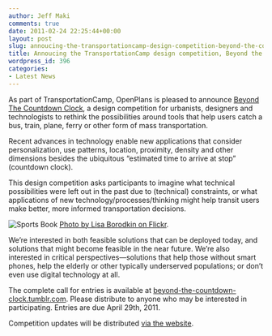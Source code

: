 ```yaml
---
author: Jeff Maki
comments: true
date: 2011-02-24 22:25:44+00:00
layout: post
slug: annoucing-the-transportationcamp-design-competition-beyond-the-countdown-clock
title: Annoucing the TransportationCamp design competition, Beyond the Countdown Clock
wordpress_id: 396
categories:
- Latest News
---
```


As part of TransportationCamp, OpenPlans is pleased to announce [Beyond The Countdown Clock](http://beyond-the-countdown-clock.tumblr.com/call-for-entries), a design competition for urbanists, designers and technologists to rethink the possibilities around tools that help users catch a bus, train, plane, ferry or other form of mass transportation.

Recent advances in technology enable new applications that consider personalization, use patterns, location, proximity, density and other dimensions besides the ubiquitous “estimated time to arrive at stop” (countdown clock).

This design competition asks participants to imagine what technical possibilities were left out in the past due to (technical) constraints, or what applications of new technology/processes/thinking might help transit users make better, more informed transportation decisions.

![Sports Book](http://farm4.static.flickr.com/3292/2307460130_e0560174a4.jpg)
[Photo by Lisa Borodkin on Flickr](http://www.flickr.com/photos/felicityredwell/2307460130/).

<!-- more -->

We’re interested in both feasible solutions that can be deployed today, and solutions that might become feasible in the near future. We’re also interested in critical perspectives—solutions that help those without smart phones, help the elderly or other typically underserved populations; or don’t even use digital technology at all.

The complete call for entries is available at [beyond-the-countdown-clock.tumblr.com](http://beyond-the-countdown-clock.tumblr.com/call-for-entries). Please distribute to anyone who may be interested in participating. Entries are due April 29th, 2011.

Competition updates will be distributed [via the website](http://beyond-the-countdown-clock.tumblr.com).
